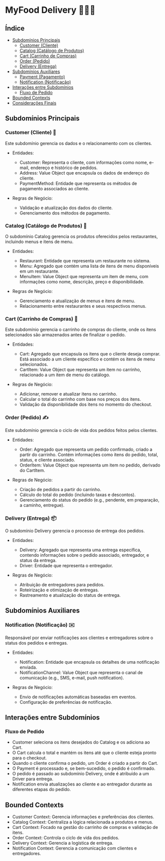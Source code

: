 # MyFood Delivery 🥗🌭🍰

## Índice
- [Subdomínios Principais](#subdomínios-principais)
    - [Customer (Cliente)](#customer-cliente)
    - [Catalog (Catálogo de Produtos)](#catalog-catálogo-de-produtos)
    - [Cart (Carrinho de Compras)](#cart-carrinho-de-compras)
    - [Order (Pedido)](#order-pedido)
    - [Delivery (Entrega)](#delivery-entrega)
- [Subdomínios Auxiliares](#subdomínios-auxiliares)
    - [Payment (Pagamento)](#payment-pagamento)
    - [Notification (Notificação)](#notification-notificação)
- [Interações entre Subdomínios](#interações-entre-subdomínios)
    - [Fluxo de Pedido](#fluxo-de-pedido)
- [Bounded Contexts](#bounded-contexts)
- [Considerações Finais](#considerações-finais)
 
## Subdomínios Principais

### Customer (Cliente) 🙋

Este subdomínio gerencia os dados e o relacionamento com os clientes.

- Entidades:
    - Customer: Representa o cliente, com informações como nome, e-mail, endereço e histórico de pedidos.
    - Address: Value Object que encapsula os dados de endereço do cliente.
    - PaymentMethod: Entidade que representa os métodos de pagamento associados ao cliente.


- Regras de Negócio:
  - Validação e atualização dos dados do cliente.
  - Gerenciamento dos métodos de pagamento.
  
### Catalog (Catálogo de Produtos) 📖

O subdomínio Catalog gerencia os produtos oferecidos pelos restaurantes, incluindo menus e itens de menu.

- Entidades:
  - Restaurant: Entidade que representa um restaurante no sistema.
  - Menu: Agregado que contém uma lista de itens de menu disponíveis em um restaurante.
  - MenuItem: Value Object que representa um item de menu, com informações como nome, descrição, preço e disponibilidade.
  

- Regras de Negócio:
    - Gerenciamento e atualização de menus e itens de menu.
    - Relacionamento entre restaurantes e seus respectivos menus.

### Cart (Carrinho de Compras) 🛒

Este subdomínio gerencia o carrinho de compras do cliente, onde os itens selecionados são armazenados antes de finalizar o pedido.

- Entidades:
  - Cart: Agregado que encapsula os itens que o cliente deseja comprar. Está associado a um cliente específico e contém os itens de menu selecionados.
  - CartItem: Value Object que representa um item no carrinho, relacionado a um item de menu do catálogo.
  

- Regras de Negócio:
    - Adicionar, remover e atualizar itens no carrinho.
    - Calcular o total do carrinho com base nos preços dos itens.
    - Validação da disponibilidade dos itens no momento do checkout. 

### Order (Pedido) ✍️

Este subdomínio gerencia o ciclo de vida dos pedidos feitos pelos clientes.

- Entidades:
  - Order: Agregado que representa um pedido confirmado, criado a partir do carrinho. Contém informações como itens do pedido, total, status, e cliente associado.
  - OrderItem: Value Object que representa um item no pedido, derivado do CartItem.
  

- Regras de Negócio:
    - Criação de pedidos a partir do carrinho.
    - Cálculo do total do pedido (incluindo taxas e descontos).
    - Gerenciamento do status do pedido (e.g., pendente, em preparação, a caminho, entregue).

### Delivery (Entrega) 📦

O subdomínio Delivery gerencia o processo de entrega dos pedidos.

- Entidades:
  - Delivery: Agregado que representa uma entrega específica, contendo informações sobre o pedido associado, entregador, e status da entrega. 
  - Driver: Entidade que representa o entregador.


- Regras de Negócio:
  - Atribuição de entregadores para pedidos.
  - Roteirização e otimização de entregas. 
  - Rastreamento e atualização do status de entrega. 

## Subdomínios Auxiliares
   
### Notification (Notificação) ✉️

Responsável por enviar notificações aos clientes e entregadores sobre o status dos pedidos e entregas.

- Entidades:
  - Notification: Entidade que encapsula os detalhes de uma notificação enviada. 
  - NotificationChannel: Value Object que representa o canal de comunicação (e.g., SMS, e-mail, push notification). 


- Regras de Negócio:
  - Envio de notificações automáticas baseadas em eventos.
  - Configuração de preferências de notificação.

## Interações entre Subdomínios

### Fluxo de Pedido
   
  - Customer seleciona os itens desejados do Catalog e os adiciona ao Cart.
  - O Cart calcula o total e mantém os itens até que o cliente esteja pronto para o checkout.
  - Quando o cliente confirma o pedido, um Order é criado a partir do Cart.
  - O Payment é processado e, se bem-sucedido, o pedido é confirmado.
  - O pedido é passado ao subdomínio Delivery, onde é atribuído a um Driver para entrega.
  - Notification envia atualizações ao cliente e ao entregador durante as diferentes etapas do pedido.

## Bounded Contexts

  - Customer Context: Gerencia informações e preferências dos clientes.
  - Catalog Context: Centraliza a lógica relacionada a produtos e menus.
  - Cart Context: Focado na gestão do carrinho de compras e validação de itens.
  - Order Context: Controla o ciclo de vida dos pedidos.
  - Delivery Context: Gerencia a logística de entrega.
  - Notification Context: Gerencia a comunicação com clientes e entregadores.
